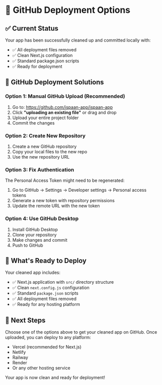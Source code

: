 # 🚀 GitHub Deployment Options

## ✅ Current Status
Your app has been successfully cleaned up and committed locally with:
- ✅ All deployment files removed
- ✅ Clean Next.js configuration
- ✅ Standard package.json scripts
- ✅ Ready for deployment

## 🔧 GitHub Deployment Solutions

### Option 1: Manual GitHub Upload (Recommended)
1. Go to: https://github.com/ispaan-app/ispaan-app
2. Click **"uploading an existing file"** or drag and drop
3. Upload your entire project folder
4. Commit the changes

### Option 2: Create New Repository
1. Create a new GitHub repository
2. Copy your local files to the new repo
3. Use the new repository URL

### Option 3: Fix Authentication
The Personal Access Token might need to be regenerated:
1. Go to GitHub → Settings → Developer settings → Personal access tokens
2. Generate a new token with repository permissions
3. Update the remote URL with the new token

### Option 4: Use GitHub Desktop
1. Install GitHub Desktop
2. Clone your repository
3. Make changes and commit
4. Push to GitHub

## 📁 What's Ready to Deploy
Your cleaned app includes:
- ✅ Next.js application with `src/` directory structure
- ✅ Clean `next.config.js` configuration
- ✅ Standard `package.json` scripts
- ✅ All deployment files removed
- ✅ Ready for any hosting platform

## 🎯 Next Steps
Choose one of the options above to get your cleaned app on GitHub. Once uploaded, you can deploy to any platform:
- Vercel (recommended for Next.js)
- Netlify
- Railway
- Render
- Or any other hosting service

Your app is now clean and ready for deployment!























